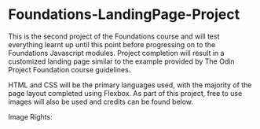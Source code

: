 # Foundations-LandingPage-Project

This is the second project of the Foundations course and will test everything learnt up until this point before progressing on to the Foundations Javascript modules. Project completion will result in a customized landing page similar to the example provided by The Odin Project Foundation course guidelines. 

HTML and CSS will be the primary languages used, with the majority of the page layout completed using Flexbox. As part of this project, free to use images will also be used and credits can be found below. 

Image Rights: